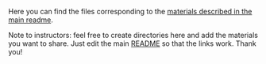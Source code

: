 Here you can find the files corresponding to the [materials described in the main readme](../README.md#materials).


Note to instructors: feel free to create directories here and add the materials you want to share. Just edit the main [README](../README.md) so that the links work. Thank you!
